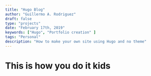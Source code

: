 ```yaml
---
title: "Hugo Blog"
author: "Guillermo A. Rodriguez"
draft: false
type: "projects"
date: "February 17th, 2019"
keywords: ["Hugo", "Portfolio creation" ]
tags: "Personal"
description: "How to make your own site using Hugo and no theme"
---
```


# This is how you do it kids